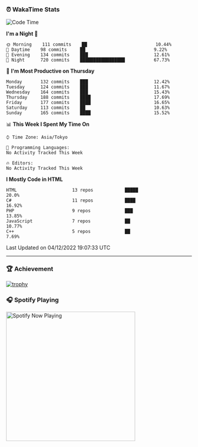 ### ⏰ WakaTime Stats


<!--START_SECTION:waka-->
![Code Time](http://img.shields.io/badge/Code%20Time-498%20hrs%2017%20mins-blue)

**I'm a Night 🦉** 

```text
🌞 Morning    111 commits    ██                          10.44% 
🌆 Daytime    98 commits     ██                          9.22% 
🌃 Evening    134 commits    ███                         12.61% 
🌙 Night      720 commits    █████████████████           67.73%

```
📅 **I'm Most Productive on Thursday** 

```text
Monday       132 commits    ███                         12.42% 
Tuesday      124 commits    ███                         11.67% 
Wednesday    164 commits    ███                         15.43% 
Thursday     188 commits    ████                        17.69% 
Friday       177 commits    ████                        16.65% 
Saturday     113 commits    ██                          10.63% 
Sunday       165 commits    ████                        15.52%

```


📊 **This Week I Spent My Time On** 

```text
⌚︎ Time Zone: Asia/Tokyo

💬 Programming Languages: 
No Activity Tracked This Week

🔥 Editors: 
No Activity Tracked This Week

```

**I Mostly Code in HTML** 

```text
HTML                     13 repos            █████                       20.0% 
C#                       11 repos            ████                        16.92% 
PHP                      9 repos             ███                         13.85% 
JavaScript               7 repos             ██                          10.77% 
C++                      5 repos             ██                          7.69%

```



 Last Updated on 04/12/2022 19:07:33 UTC
<!--END_SECTION:waka-->

---

### 🏆 Achievement

[![trophy](https://github-profile-trophy.vercel.app/?username=Slime-hatena&theme=flat&no-bg=true&no-frame=true&column=8)](https://github.com/ryo-ma/github-profile-trophy)

### 🎧 Spotify Playing

[<img src="https://spotify-now-playing-slime-hatena.vercel.app/api/spotify-playing" alt="Spotify Now Playing" width="350" />](https://open.spotify.com/user/slime_hatena)

<!--
**Slime-hatena/Slime-hatena** is a ✨ _special_ ✨ repository because its `README.md` (this file) appears on your GitHub profile.

Here are some ideas to get you started:

- 🔭 I’m currently working on ...
- 🌱 I’m currently learning ...
- 👯 I’m looking to collaborate on ...
- 🤔 I’m looking for help with ...
- 💬 Ask me about ...
- 📫 How to reach me: ...
- 😄 Pronouns: ...
- ⚡ Fun fact: ...
-->
